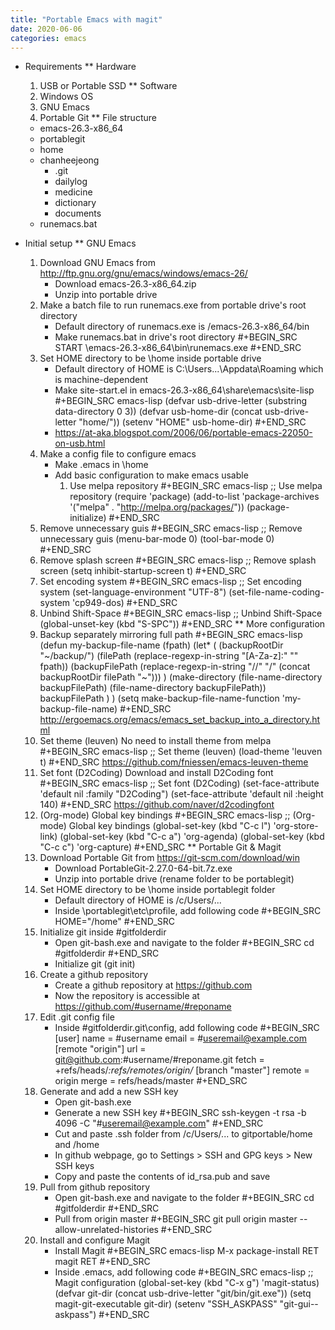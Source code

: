 ```yaml
---
title: "Portable Emacs with magit"
date: 2020-06-06
categories: emacs
---
```


* Requirements
** Hardware
   1. USB or Portable SSD
** Software
   1. Windows OS
   2. GNU Emacs
   3. Portable Git
** File structure
   - emacs-26.3-x86_64
   - portablegit
   - home
   - chanheejeong
     + .git
     + dailylog
     + medicine
     + dictionary
     + documents
   - runemacs.bat

* Initial setup
** GNU Emacs
   1. Download GNU Emacs from http://ftp.gnu.org/gnu/emacs/windows/emacs-26/
      - Download emacs-26.3-x86_64.zip
      - Unzip into portable drive
   2. Make a batch file to run runemacs.exe from portable drive's root directory
      - Default directory of runemacs.exe is /emacs-26.3-x86_64/bin
      - Make runemacs.bat in drive's root directory
        #+BEGIN_SRC
	START \emacs-26.3-x86_64\bin\runemacs.exe
        #+END_SRC
   3. Set HOME directory to be \home inside portable drive
      - Default directory of HOME is C:\Users\...\Appdata\Roaming which is machine-dependent
      - Make site-start.el in emacs-26.3-x86_64\share\emacs\site-lisp
        #+BEGIN_SRC emacs-lisp
	(defvar usb-drive-letter (substring data-directory 0 3))
	(defvar usb-home-dir (concat usb-drive-letter "home/"))
	(setenv "HOME" usb-home-dir)
	#+END_SRC
      - https://at-aka.blogspot.com/2006/06/portable-emacs-22050-on-usb.html
   4. Make a config file to configure emacs
      - Make .emacs in \home
      - Add basic configuration to make emacs usable
        1. Use melpa repository
           #+BEGIN_SRC emacs-lisp
           ;; Use melpa repository
	   (require 'package)
	   (add-to-list 'package-archives '("melpa" . "http://melpa.org/packages/"))
	   (package-initialize)
           #+END_SRC
	2. Remove unnecessary guis
	   #+BEGIN_SRC emacs-lisp
	   ;; Remove unnecessary guis
	   (menu-bar-mode 0)
	   (tool-bar-mode 0)
	   #+END_SRC
	3. Remove splash screen
	   #+BEGIN_SRC emacs-lisp
	   ;; Remove splash screen
	   (setq inhibit-startup-screen t)
           #+END_SRC
	4. Set encoding system
	   #+BEGIN_SRC emacs-lisp
	   ;; Set encoding system
	   (set-language-environment "UTF-8")
	   (set-file-name-coding-system 'cp949-dos)
	   #+END_SRC
	5. Unbind Shift-Space
	   #+BEGIN_SRC emacs-lisp
	   ;; Unbind Shift-Space
	   (global-unset-key (kbd "S-SPC"))
	   #+END_SRC
** More configuration
   1. Backup separately mirroring full path
      #+BEGIN_SRC emacs-lisp
      (defun my-backup-file-name (fpath)
        (let* (
              (backupRootDir "~/backup/")
	      (filePath (replace-regexp-in-string "[A-Za-z]:" "" fpath))
	      (backupFilePath (replace-regexp-in-string "//" "/" (concat backupRootDir filePath "~")))
	      )
	   (make-directory (file-name-directory backupFilePath) (file-name-directory backupFilePath))
	   backupFilePath
	   )
        )
      (setq make-backup-file-name-function 'my-backup-file-name)
      #+END_SRC
      http://ergoemacs.org/emacs/emacs_set_backup_into_a_directory.html
   2. Set theme (leuven)
      No need to install theme from melpa
      #+BEGIN_SRC emacs-lisp
      ;; Set theme (leuven)
      (load-theme 'leuven t)
      #+END_SRC
      https://github.com/fniessen/emacs-leuven-theme
   3. Set font (D2Coding)
      Download and install D2Coding font
      #+BEGIN_SRC emacs-lisp
      ;; Set font (D2Coding)
      (set-face-attribute 'default nil :family "D2Coding")
      (set-face-attribute 'default nil :height 140)
      #+END_SRC
      https://github.com/naver/d2codingfont
   4. (Org-mode) Global key bindings
      #+BEGIN_SRC emacs-lisp
      ;; (Org-mode) Global key bindings
      (global-set-key (kbd "C-c l") 'org-store-link)
      (global-set-key (kbd "C-c a") 'org-agenda)
      (global-set-key (kbd "C-c c") 'org-capture)
      #+END_SRC
** Portable Git & Magit
   1. Download Portable Git from https://git-scm.com/download/win
      - Download PortableGit-2.27.0-64-bit.7z.exe
      - Unzip into portable drive (rename folder to be portablegit)
   2. Set HOME directory to be \home inside portablegit folder
      - Default directory of HOME is /c/Users/...
      - Inside \portablegit\etc\profile, add following code
	#+BEGIN_SRC
	HOME="/home"
	#+END_SRC
   3. Initialize git inside #gitfolderdir
      - Open git-bash.exe and navigate to the folder
        #+BEGIN_SRC
	cd #gitfolderdir
	#+END_SRC
      - Initialize git (git init)
   4. Create a github repository
      - Create a github repository at https://github.com
      - Now the repository is accessible at https://github.com/#username/#reponame
   5. Edit .git config file
      - Inside \#gitfolderdir\.git\config, add following code
	#+BEGIN_SRC
	[user]
	  name = #username
	  email = #useremail@example.com
	[remote "origin"]
	  url = git@github.com:#username/#reponame.git
	  fetch = +refs/heads/*:refs/remotes/origin/*
	[branch "master"]
	  remote = origin
	  merge = refs/heads/master
	#+END_SRC
   6. Generate and add a new SSH key
      - Open git-bash.exe
      - Generate a new SSH key
	#+BEGIN_SRC
	ssh-keygen -t rsa -b 4096 -C "#useremail@example.com"
	#+END_SRC
      - Cut and paste .ssh folder from /c/Users/... to gitportable/home and /home
      - In github webpage, go to Settings > SSH and GPG keys > New SSH keys
      - Copy and paste the contents of id_rsa.pub and save
   7. Pull from github repository
      - Open git-bash.exe and navigate to the folder
	#+BEGIN_SRC
	cd #gitfolderdir
	#+END_SRC
      - Pull from origin master
        #+BEGIN_SRC
        git pull origin master --allow-unrelated-histories
	#+END_SRC
   8. Install and configure Magit
      - Install Magit
	#+BEGIN_SRC emacs-lisp
	M-x package-install RET magit RET
	#+END_SRC
      - Inside .emacs, add following code
	#+BEGIN_SRC emacs-lisp
	;; Magit configuration
	(global-set-key (kbd "C-x g") 'magit-status)
	(defvar git-dir (concat usb-drive-letter "git/bin/git.exe"))
	(setq magit-git-executable git-dir)
	(setenv "SSH_ASKPASS" "git-gui--askpass")
	#+END_SRC
